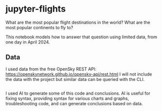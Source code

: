 # jupyter-flights

What are the most popular flight destinations in the world?  What are the most popular continents to fly to?

This notebook models how to answer that question using limited data, from one day in April 2024.  

## Data
I used data from the free OpenSky REST API: https://openskynetwork.github.io/opensky-api/rest.html
I will not include the data with the project but similar data can be queried with the CLI. 

## 
I used AI to generate some of this code and conclusions.  AI is useful for fixing syntax, providing syntax for various charts and graphs, troubleshooting code, and can generate conclusions based on data. 